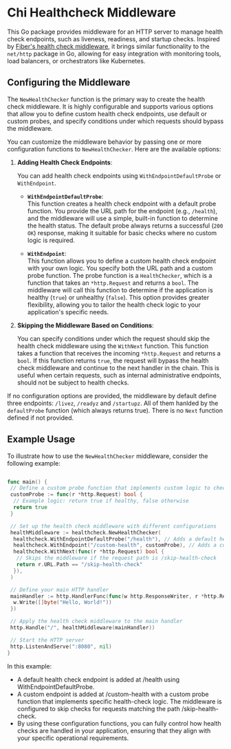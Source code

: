 # Chi Healthcheck Middleware

This Go package provides middleware for an HTTP server to manage health check endpoints, such as liveness, readiness, and startup checks. Inspired by [Fiber's health check middleware](https://github.com/gofiber/fiber), it brings similar functionality to the `net/http` package in Go, allowing for easy integration with monitoring tools, load balancers, or orchestrators like Kubernetes.

## Configuring the Middleware

The `NewHealthChecker` function is the primary way to create the health check middleware. It is highly configurable and supports various options that allow you to define custom health check endpoints, use default or custom probes, and specify conditions under which requests should bypass the middleware.

You can customize the middleware behavior by passing one or more configuration functions to `NewHealthChecker`. Here are the available options:

1. **Adding Health Check Endpoints**:

   You can add health check endpoints using `WithEndpointDefaultProbe` or `WithEndpoint`.

   - **`WithEndpointDefaultProbe`**:  
     This function creates a health check endpoint with a default probe function. You provide the URL path for the endpoint (e.g., `/health`), and the middleware will use a simple, built-in function to determine the health status. The default probe always returns a successful (`200 OK`) response, making it suitable for basic checks where no custom logic is required.

   - **`WithEndpoint`**:  
     This function allows you to define a custom health check endpoint with your own logic. You specify both the URL path and a custom probe function. The probe function is a `HealthChecker`, which is a function that takes an `*http.Request` and returns a `bool`. The middleware will call this function to determine if the application is healthy (`true`) or unhealthy (`false`). This option provides greater flexibility, allowing you to tailor the health check logic to your application's specific needs.

2. **Skipping the Middleware Based on Conditions**:

   You can specify conditions under which the request should skip the health check middleware using the `WithNext` function. This function takes a function that receives the incoming `*http.Request` and returns a `bool`. If this function returns `true`, the request will bypass the health check middleware and continue to the next handler in the chain. This is useful when certain requests, such as internal administrative endpoints, should not be subject to health checks.

If no configuration options are provided, the middleware by default define three endpoints: `/livez`, `/readyz` and `/startupz`. All of them hanlded by the `defaultProbe` function (which always returns true). There is no `Next` function defined if not provided.

## Example Usage

To illustrate how to use the `NewHealthChecker` middleware, consider the following example:

```Go

func main() {
 // Define a custom probe function that implements custom logic to check application health
 customProbe := func(r *http.Request) bool {
  // Example logic: return true if healthy, false otherwise
  return true
 }

 // Set up the health check middleware with different configurations
 healthMiddleware := healthcheck.NewHealthChecker(
  healthcheck.WithEndpointDefaultProbe("/health"), // Adds a default health check endpoint at /health
  healthcheck.WithEndpoint("/custom-health", customProbe), // Adds a custom health check endpoint at /custom-health
  healthcheck.WithNext(func(r *http.Request) bool {
   // Skips the middleware if the request path is /skip-health-check
   return r.URL.Path == "/skip-health-check"
  }),
 )

 // Define your main HTTP handler
 mainHandler := http.HandlerFunc(func(w http.ResponseWriter, r *http.Request) {
  w.Write([]byte("Hello, World!"))
 })

 // Apply the health check middleware to the main handler
 http.Handle("/", healthMiddleware(mainHandler))

 // Start the HTTP server
 http.ListenAndServe(":8080", nil)
}
```

In this example:

- A default health check endpoint is added at /health using WithEndpointDefaultProbe.
- A custom endpoint is added at /custom-health with a custom probe function that implements specific health-check logic.
The middleware is configured to skip checks for requests matching the path /skip-health-check.
- By using these configuration functions, you can fully control how health checks are handled in your application, ensuring that they align with your specific operational requirements.
